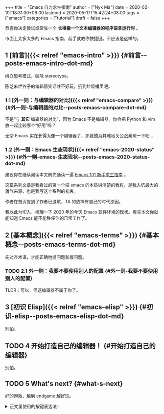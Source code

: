 +++
title = "Emacs 自力求生指南"
author = ["Nyk Ma"]
date = 2020-02-10T18:31:00+08:00
lastmod = 2020-05-17T15:42:24+08:00
tags = ["emacs"]
categories = ["tutorial"]
draft = false
+++

恭喜你决定尝试或常驻一个 **长得像一个文本编辑器的程序语言运行时** 。

市面上太多太多的 Emacs 指南，起手就教你快捷键。不应该是这样的。


## <span class="section-num">1</span> [前言]({{< relref "emacs-intro" >}}) {#前言--posts-emacs-intro-dot-md}

树立思考模式，破除 stereotype。

陈芝麻烂谷子的编辑器笑话并不好玩，扔到垃圾桶里吧。


### <span class="section-num">1.1</span> [外一则：与编辑器的对比]({{< relref "emacs-compare" >}}) {#外一则-与编辑器的对比--posts-emacs-compare-dot-md}

不是“与 **其它** 编辑器的对比”，因为 Emacs 不是编辑器。你会把
Python 和 vim 放一起比较哪个“好用”吗？

无奈 Emacs 实在长得太像一个编辑器了，那就勉为其难地关公战秦琼一下吧…


### <span class="section-num">1.2</span> [外一则：Emacs 生态现状]({{< relref "emacs-2020-status" >}}) {#外一则-emacs-生态现状--posts-emacs-2020-status-dot-md}

建议你在继续阅读本文前先通读一遍 [Emacs 101 新手求生指南](https://github.com/emacs-tw/emacs-101-beginner-survival-guide) 。

这篇系列文章是我看过的第一个把 emacs 的本质讲清楚的教程，是我入坑最大的勇气来源，也是我写这个系列的初衷。

作者在首页提到了作者已退坑，TA 的选择有自己的时代原因。

我以此为切入，梳理一下 2020 年的今天 Emacs 软件环境的现状。看完本文你就能知道 Emacs 能不能胜任你的日常工作了。


## <span class="section-num">2</span> [基本概念]({{< relref "emacs-terms" >}}) {#基本概念--posts-emacs-terms-dot-md}

先对齐术语，才能正确地提问题和搜问题。


### <span class="org-todo todo TODO">TODO</span> <span class="section-num">2.1</span> 外一则：我要不要使用别人的配置 {#外一则-我要不要使用别人的配置}

TLDR：可以，但这编辑器不属于你了。


## <span class="section-num">3</span> [初识 Elisp]({{< relref "emacs-elisp" >}}) {#初识-elisp--posts-emacs-elisp-dot-md}

别怕。


## <span class="org-todo todo TODO">TODO</span> <span class="section-num">4</span> 开始打造自己的编辑器！ {#开始打造自己的编辑器}

别怕。


## <span class="org-todo todo TODO">TODO</span> <span class="section-num">5</span> What's next? {#what-s-next}

好的游戏，越到 endgame 越好玩。

<details>
<summary>
正文里使用的按键表达法：
</summary>
<p class="details">

`C-g`
: `Ctrl + g`

`C-x C-s`
: 按下 Ctrl，按 x，按 s，松开 Ctrl

`C-c C-e l o`
: 按下 Ctrl，按 c，按 e，松开 Ctrl，按 l，按 o

`C-M-b`
: 按下 Ctrl 和 Alt (Meta)，按 b，松开 Ctrl 和 Alt

`C-h P org RET`
: `Ctrl+h` ，然后按大写 `P` （ `Shift + p` ），然后打入 `org` ，回车
</p>
</details>
